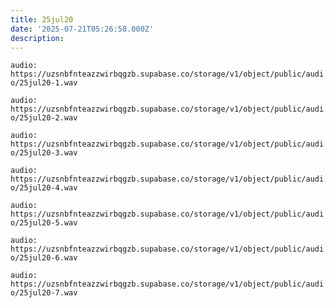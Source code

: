 ```yaml
---
title: 25jul20
date: '2025-07-21T05:26:58.000Z'
description: 
---
```


`audio: https://uzsnbfnteazzwirbqgzb.supabase.co/storage/v1/object/public/audio/25jul20-1.wav`

`audio: https://uzsnbfnteazzwirbqgzb.supabase.co/storage/v1/object/public/audio/25jul20-2.wav`

`audio: https://uzsnbfnteazzwirbqgzb.supabase.co/storage/v1/object/public/audio/25jul20-3.wav`

`audio: https://uzsnbfnteazzwirbqgzb.supabase.co/storage/v1/object/public/audio/25jul20-4.wav`

`audio: https://uzsnbfnteazzwirbqgzb.supabase.co/storage/v1/object/public/audio/25jul20-5.wav`

`audio: https://uzsnbfnteazzwirbqgzb.supabase.co/storage/v1/object/public/audio/25jul20-6.wav`

`audio: https://uzsnbfnteazzwirbqgzb.supabase.co/storage/v1/object/public/audio/25jul20-7.wav`